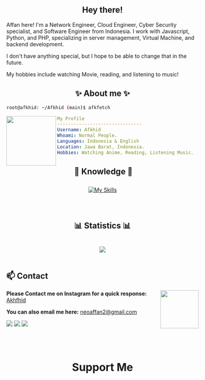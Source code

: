 
<h2 align="center">Hey there!</h2>
Affan here! I'm a Network Engineer, Cloud Engineer, Cyber Security specialist, and Software Engineer from Indonesia. I work with Javascript, Python, and PHP, specializing in server management, Virtual Machine, and backend development.

I don't have anything special, but I hope to be able to change that in the future.

My hobbies include watching Movie, reading, and listening to music!

<h2 align="center"> ✨ About me ✨ </h2>

```sh
root@afkhid: ~/Afkhid (main)$ afkfetch
```

<img align="left" src="https://avatars.githubusercontent.com/u/121999511?v=4" width="130px"/>

```yaml
My Profile
-------------------------------
Username: Afkhid
Whoami: Normal People.
Languages: Indonesia & English
Location: Jawa Barat, Indonesia.
Hobbies: Watching Anime, Reading, Listening Music.

```
<h2 align="center"> 📖 Knowledge 📖 </h2>
</div>
<div align = "center">
<p align = "center">
     <a href="https://skillicons.dev/icons?i=js,laravel,ts">
        <img style="margin: 10px"src="https://skillicons.dev/icons?i=js,ts,react,astro,express,wordpress,nodejs,git,vscode,go,php,laravel,docker,nginx,aws,vue,cloudflare,replit,netlify,vercel,linux,windows,mysql,sqlite&perline=6" alt="My Skills"/> 
    </a>
</p>
</div>
<br>

<div>
<h2 align="center"> 📊 Statistics 📊 </h2>
</div>
<br>
<div align="center"><img src="https://github-readme-stats.vercel.app/api/wakatime?username=@akhfhid&card_width=300&bg_color=21232a&title_color=61dafb&text_color=ffffff&hide_border=true" align="center" /></div>
<br>

<!-- <br><br><br><br> -->

## **📫 Contact**

<a href="https://github.com/akhfhid"><img align="right" width="100" src="https://c.tenor.com/GObeT8ZUrCQAAAAd/tenor.gif" /></a> **Please Contact me on Instagram for a quick
response:** [Akhfhid](https://www.instagram.com/aff4n__)

**You can also email me here:** neoaffan2@gmail.com

[![](https://img.shields.io/badge/Instagram-E4405F?logo=instagram&logoColor=white)](https://www.instagram.com/aff4n__)
[![](https://img.shields.io/badge/Telegram-2ca5e0?logo=telegram&logoColor=white)](https://t.me/affankhhdyh)
[![](https://img.shields.io/badge/Mail-D14836?logo=gmail&logoColor=white)](mailto:neoaffan2@gmail.com)

<br> 
<br>

<h1 align="center">Support Me</h1>

<p align="center">
    <a href="https://github.com/sponsors/akhfhid" target="_blank">
        <img src="">
    </a>
</p>
